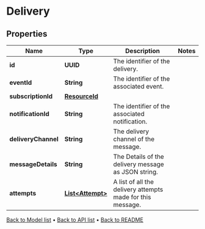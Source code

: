 

# Delivery


## Properties

| Name | Type | Description | Notes |
|------------ | ------------- | ------------- | -------------|
|**id** | **UUID** | The identifier of the delivery. |  |
|**eventId** | **String** | The identifier of the associated event. |  |
|**subscriptionId** | [**ResourceId**](ResourceId.md) |  |  |
|**notificationId** | **String** | The identifier of the associated notification. |  |
|**deliveryChannel** | **String** | The delivery channel of the message. |  |
|**messageDetails** | **String** | The Details of the delivery message as JSON string. |  |
|**attempts** | [**List&lt;Attempt&gt;**](Attempt.md) | A list of all the delivery attempts made for this message. |  |



[Back to Model list](../README.md#documentation-for-models) &#8226; [Back to API list](../README.md#documentation-for-api-endpoints) &#8226; [Back to README](../README.md)


